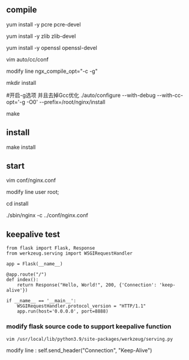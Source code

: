 

## compile

yum install -y pcre pcre-devel

yum install -y zlib zlib-devel

yum install -y openssl openssl-devel

vim auto/cc/conf 

modify line ngx_compile_opt="-c -g"

mkdir install

#开启-g选项 并且去掉Gcc优化
./auto/configure --with-debug --with-cc-opt='-g -O0' --prefix=/root/nginx/install

make

## install

make install

## start

vim conf/nginx.conf

modify line  user  root;

cd install

./sbin/nginx -c ../conf/nginx.conf

## keepalive test

```
from flask import Flask, Response
from werkzeug.serving import WSGIRequestHandler

app = Flask(__name__)

@app.route("/")
def index():
    return Response("Hello, World!", 200, {'Connection': 'keep-alive'})

if __name__ == '__main__':
    WSGIRequestHandler.protocol_version = "HTTP/1.1"
    app.run(host='0.0.0.0', port=8888)
```
### modify flask source code to support keepalive function

`vim /usr/local/lib/python3.9/site-packages/werkzeug/serving.py`

modify line : self.send_header("Connection", "Keep-Alive")
